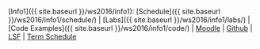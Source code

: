 [Info1]({{ site.baseurl }}/ws2016/info1):
 [Schedule]({{ site.baseurl }}/ws2016/info1/schedule/)
| [Labs]({{ site.baseurl }}/ws2016/info1/labs/)
| [Code Examples]({{ site.baseurl }}/ws2016/info1/code/)
| [Moodle](https://moodle.htw-berlin.de/course/view.php?id=10812)
| [Github](http://github.com/htw-imi-info1)
| [LSF](https://lsf.htw-berlin.de/qisserver/rds?state=wsearchv&search=2&veranstaltung.veranstid=120088)
| [Term Schedule](https://lsf.htw-berlin.de/qisserver/rds?state=wplan&act=stg&pool=stg&show=plan&P.vx=kurz&r_zuordabstgv.semvonint=1&r_zuordabstgv.sembisint=1&missing=allTerms&k_abstgv.abstgvnr=231)
